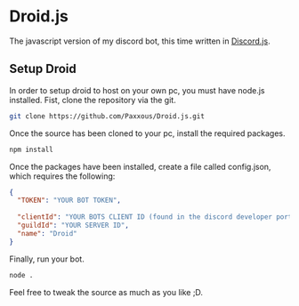 # Droid.js

The javascript version of my discord bot, this time written in [Discord.js](https://discord.js.org/#/).

## Setup Droid

In order to setup droid to host on your own pc, you must have node.js installed. Fist, clone the repository via the git.

```sh
git clone https://github.com/Paxxous/Droid.js.git
```

Once the source has been cloned to your pc, install the required packages.

```sh
npm install
```

Once the packages have been installed, create a file called config.json, which requires the following:

```json
{
  "TOKEN": "YOUR BOT TOKEN",
  
  "clientId": "YOUR BOTS CLIENT ID (found in the discord developer portal)",
  "guildId": "YOUR SERVER ID",
  "name": "Droid"
}
```

Finally, run your bot.

```sh
node .
```

Feel free to tweak the source as much as you like ;D.
